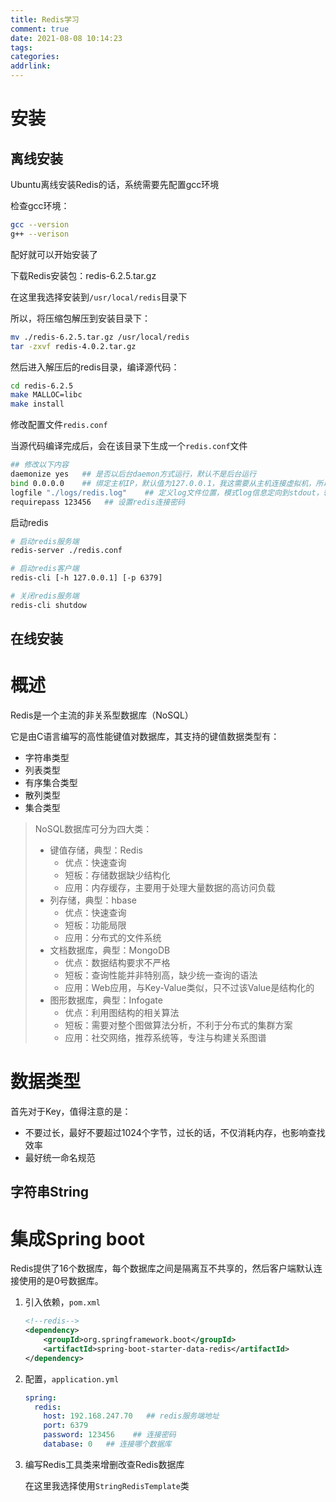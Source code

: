 ```yaml
---
title: Redis学习
comment: true
date: 2021-08-08 10:14:23
tags:
categories:
addrlink:
---
```


# 安装

## 离线安装

Ubuntu离线安装Redis的话，系统需要先配置gcc环境

检查gcc环境：

```bash
gcc --version
g++ --verison
```

配好就可以开始安装了

下载Redis安装包：redis-6.2.5.tar.gz

在这里我选择安装到`/usr/local/redis`目录下

所以，将压缩包解压到安装目录下：

```bash
mv ./redis-6.2.5.tar.gz /usr/local/redis
tar -zxvf redis-4.0.2.tar.gz
```

然后进入解压后的redis目录，编译源代码：

```bash
cd redis-6.2.5
make MALLOC=libc
make install
```

修改配置文件`redis.conf`

当源代码编译完成后，会在该目录下生成一个`redis.conf`文件

```bash
## 修改以下内容
daemonize yes   ## 是否以后台daemon方式运行，默认不是后台运行
bind 0.0.0.0    ## 绑定主机IP，默认值为127.0.0.1，我这需要从主机连接虚拟机，所以需要更改
logfile "./logs/redis.log"    ## 定义log文件位置，模式log信息定向到stdout，输出到/dev/null（可选），在这里需要创建logs目录
requirepass 123456   ## 设置redis连接密码
```

启动redis

```bash
# 启动redis服务端
redis-server ./redis.conf

# 启动redis客户端
redis-cli [-h 127.0.0.1] [-p 6379]

# 关闭redis服务端
redis-cli shutdow
```



## 在线安装









# 概述

Redis是一个主流的非关系型数据库（NoSQL）

它是由C语言编写的高性能键值对数据库，其支持的键值数据类型有：

- 字符串类型
- 列表类型
- 有序集合类型
- 散列类型
- 集合类型



> NoSQL数据库可分为四大类：
>
> - 键值存储，典型：Redis
>   - 优点：快速查询
>   - 短板：存储数据缺少结构化
>   - 应用：内存缓存，主要用于处理大量数据的高访问负载
> - 列存储，典型：hbase
>   - 优点：快速查询
>   - 短板：功能局限
>   - 应用：分布式的文件系统
> - 文档数据库，典型：MongoDB
>   - 优点：数据结构要求不严格
>   - 短板：查询性能并非特别高，缺少统一查询的语法
>   - 应用：Web应用，与Key-Value类似，只不过该Value是结构化的
> - 图形数据库，典型：Infogate
>   - 优点：利用图结构的相关算法
>   - 短板：需要对整个图做算法分析，不利于分布式的集群方案
>   - 应用：社交网络，推荐系统等，专注与构建关系图谱



# 数据类型

首先对于Key，值得注意的是：

- 不要过长，最好不要超过1024个字节，过长的话，不仅消耗内存，也影响查找效率
- 最好统一命名规范



## 字符串String





# 集成Spring boot

Redis提供了16个数据库，每个数据库之间是隔离互不共享的，然后客户端默认连接使用的是0号数据库。



1. 引入依赖，`pom.xml`

   ```xml
   <!--redis-->
   <dependency>
       <groupId>org.springframework.boot</groupId>
       <artifactId>spring-boot-starter-data-redis</artifactId>
   </dependency>
   ```

2. 配置，`application.yml`

   ```yaml
   spring:
     redis:
       host: 192.168.247.70   ## redis服务端地址
       port: 6379   
       password: 123456    ## 连接密码
       database: 0   ## 连接哪个数据库
   ```

3. 编写Redis工具类来增删改查Redis数据库

   在这里我选择使用`StringRedisTemplate`类